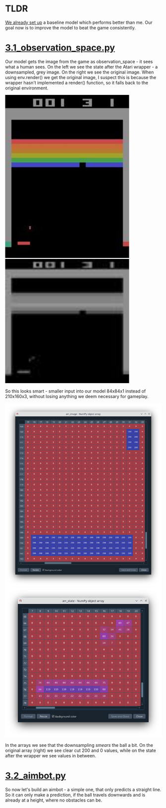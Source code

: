 
# TLDR

[We already set up](../2_baseline) a baseline model which performs better than me. Our goal now is to improve the model to beat the game consistently.

# [3.1_observation_space.py](./3.1_observation_space.py)
Our model gets the image from the game as observation_space - it sees what a human sees. On the left we see the state after the Atari wrapper - a downsampled, grey image.
On the right we see the original image. When using env.render() we get the original image, I suspect this is because the wrapper hasn't implemented a render() function, so it falls back to the original environment.

<img src="../pictures/3.1_observation_space_beforeWrapper.jpeg" width="400" /><img src="../pictures/3.1_observation_space_afterWrapper.jpeg" width="400" />

So this looks smart - smaller input into our model 84x84x1 instead of 210x160x3, without losing anything we deem necessary for gameplay.


<img src="../pictures/3.1_observation_space_arrays_image.png" width="600" /><img src="../pictures/3.1_observation_space_arrays_state.png" width="600" />

In the arrays we see that the downsampling *smears* the ball a bit. On the original array (right) we see clear cut 200 and 0 values, while on the state after the wrapper we see values in between.


# [3.2_aimbot.py](./3.2_aimbot.py)
So now let's build an aimbot - a simple one, that only predicts a straight line. So it can only make a prediction, if the ball travels downwards and is already at a height, where no obstacles can be.
